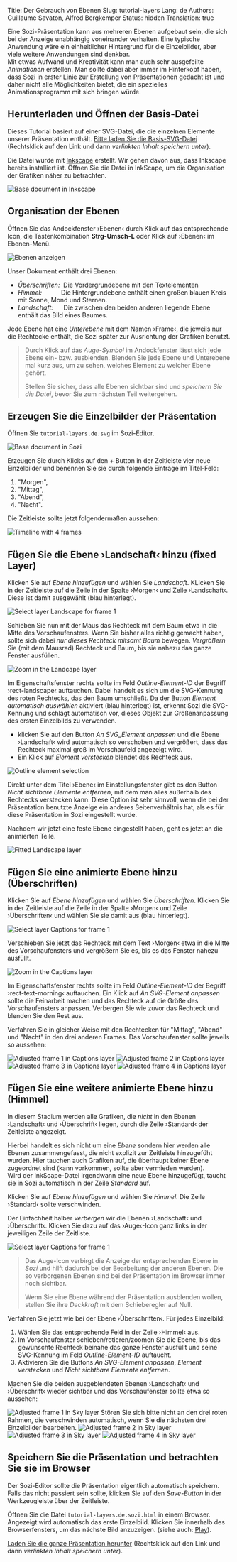 Title: Der Gebrauch von Ebenen
Slug: tutorial-layers
Lang: de
Authors: Guillaume Savaton, Alfred Bergkemper
Status: hidden
Translation: true


Eine Sozi-Präsentation kann aus mehreren Ebenen aufgebaut sein, die sich bei der Anzeige unabhängig 
voneinander verhalten. Eine typische Anwendung wäre ein einheitlicher Hintergrund für die Einzelbilder, 
aber viele weitere Anwendungen sind denkbar.  
Mit etwas Aufwand und Kreativität kann man auch sehr ausgefeilte *Animationen* erstellen. Man sollte 
dabei aber immer im Hinterkopf haben, dass Sozi in erster Linie zur Erstellung von Präsentationen 
gedacht ist und daher nicht alle Möglichkeiten bietet, die ein spezielles Animationsprogramm mit 
sich bringen würde.


Herunterladen und Öffnen der Basis-Datei
----------------------------------------

Dieses Tutorial basiert auf einer SVG-Datei, die die einzelnen Elemente unserer Präsentation enthält.
[Bitte laden Sie die Basis-SVG-Datei](|filename|/presentations/tutorial-layers/tutorial-layers.de.svg)
(Rechtsklick auf den Link und dann *verlinkten Inhalt speichern unter*).

Die Datei wurde mit [Inkscape](https://inkscape.org) erstellt.
Wir gehen davon aus, dass Inkscape bereits installiert ist.
Öffnen Sie die Datei in InkScape, um die Organisation der Grafiken näher zu betrachten.

![Base document in Inkscape](|filename|/images/tutorial-layers/sozi-layers-tutorial-screenshot-01.de.png)


Organisation der Ebenen
------------------------

Öffnen Sie das Andockfenster ›Ebenen‹ durch Klick auf das entsprechende Icon, die 
Tastenkombination **Strg-Umsch-L** oder Klick auf ›Ebenen‹ im Ebenen-Menü.

![Ebenen anzeigen](|filename|/images/tutorial-layers/sozi-layers-tutorial-screenshot-02.de.png)

Unser Dokument enthält drei Ebenen:

* *Überschriften:*  Die Vordergrundebene mit den Textelementen
* *Himmel:*           Die Hintergrundebene enthält einen großen blauen Kreis mit Sonne, Mond und Sternen.
* *Landschaft:*      Die zwischen den beiden anderen liegende Ebene enthält das Bild eines Baumes.

Jede Ebene hat eine *Unterebene* mit dem Namen ›Frame‹, die jeweils nur die Rechtecke enthält, die Sozi 
später zur Ausrichtung der Grafiken benutzt.

> Durch Klick auf das *Auge-Symbol* im Andockfenster lässt sich jede Ebene ein- bzw. ausblenden.
> Blenden Sie jede Ebene und Unterebene mal kurz aus, um zu sehen, welches Element zu welcher Ebene gehört.
>
> Stellen Sie sicher, dass alle Ebenen sichtbar sind und *speichern Sie die Datei*, bevor Sie zum nächsten Teil weitergehen.



Erzeugen Sie die Einzelbilder der Präsentation
----------------------------------------------

Öffnen Sie `tutorial-layers.de.svg` im Sozi-Editor.

![Base document in Sozi](|filename|/images/tutorial-layers/sozi-layers-tutorial-screenshot-03.de.png)

Erzeugen Sie durch Klicks auf den *+* Button in der Zeitleiste vier neue Einzelbilder und benennen Sie
sie durch folgende Einträge im Titel-Feld:

1. "Morgen",
2. "Mittag",
3. "Abend",
4. "Nacht".


Die Zeitleiste sollte jetzt folgendermaßen aussehen:

![Timeline with 4 frames](|filename|/images/tutorial-layers/sozi-layers-tutorial-screenshot-04.de.png)  
  
  

Fügen Sie die Ebene ›Landschaft‹ hinzu (fixed Layer)
----------------------------------------------------

Klicken Sie auf *Ebene hinzufügen* und wählen Sie *Landschaft*. KLicken Sie in der Zeitleiste
auf die Zelle in der Spalte ›Morgen‹ und Zeile ›Landschaft‹. Diese ist damit ausgewählt (blau hinterlegt).

![Select layer Landscape for frame 1](|filename|/images/tutorial-layers/sozi-layers-tutorial-screenshot-05.de.png)

Schieben Sie nun mit der Maus das Rechteck mit dem Baum etwa in die Mitte des Vorschaufensters.
Wenn Sie bisher alles richtig gemacht haben, sollte sich dabei *nur dieses Rechteck mitsamt Baum* 
bewegen. *Vergrößern* Sie (mit dem Mausrad) Rechteck und Baum, bis sie nahezu das ganze Fenster 
ausfüllen.

![Zoom in the Landcape layer](|filename|/images/tutorial-layers/sozi-layers-tutorial-screenshot-06.de.png)

Im Eigenschaftsfenster rechts sollte im Feld *Outline-Element-ID* der Begriff ›rect-landscape‹ auftauchen. 
Dabei handelt es sich um die SVG-Kennung des roten Rechtecks, das den Baum umschließt.
Da der Button *Element automatisch auswählen* aktiviert (blau hinterlegt) ist, erkennt Sozi die
SVG-Kennung und schlägt automatisch vor, dieses Objekt zur Größenanpassung des ersten 
Einzelbilds zu verwenden.

* klicken Sie auf den Button *An SVG_Element anpassen* und die Ebene ›Landschaft‹ wird automatisch 
  so verschoben und vergrößert, dass das Rechteck maximal groß im Vorschaufeld angezeigt wird.
* Ein Klick auf *Element verstecken* blendet das Rechteck aus.

![Outline element selection](|filename|/images/tutorial-layers/sozi-layers-tutorial-screenshot-07.de.png)

Direkt unter dem Titel ›Ebene‹ im Einstellungsfenster gibt es den Button *Nicht sichtbare 
Elemente entfernen*, mit dem man alles außerhalb des Rechtecks verstecken kann. Diese Option 
ist sehr sinnvoll, wenn die bei der Präsentation benutzte Anzeige ein anderes Seitenverhältnis 
hat, als es für diese Präsentation in Sozi eingestellt wurde.

Nachdem wir jetzt eine feste Ebene eingestellt haben, geht es jetzt an die animierten Teile.

![Fitted Landscape layer](|filename|/images/tutorial-layers/sozi-layers-tutorial-screenshot-08.de.png)


Fügen Sie eine animierte Ebene hinzu (Überschriften)
----------------------------------------------------

Klicken Sie auf *Ebene hinzufügen* und wählen Sie *Überschriften*. Klicken Sie in der Zeitleiste
auf die Zelle in der Spalte ›Morgen‹ und Zeile ›Überschriften‹ und wählen Sie sie damit aus (blau hinterlegt).

![Select layer Captions for frame 1](|filename|/images/tutorial-layers/sozi-layers-tutorial-screenshot-09.de.png)

Verschieben Sie jetzt das Rechteck mit dem Text ›Morgen‹ etwa in die Mitte des Vorschaufensters 
und vergrößern Sie es, bis es das Fenster nahezu ausfüllt.

![Zoom in the Captions layer](|filename|/images/tutorial-layers/sozi-layers-tutorial-screenshot-10.de.png)

Im Eigenschaftsfenster rechts sollte im Feld *Outline-Element-ID* der Begriff ›rect-text-morning‹ auftauchen. 
Ein Klick auf *An SVG-Element anpassen* sollte die Feinarbeit machen und das Rechteck auf
die Größe des Vorschaufensters anpassen. Verbergen Sie wie zuvor das Rechteck und blenden 
Sie den Rest aus.

Verfahren Sie in gleicher Weise mit den Rechtecken für "Mittag", "Abend" und "Nacht" in den drei anderen Frames. 
Das Vorschaufenster sollte jeweils so aussehen:

![Adjusted frame 1 in Captions layer](|filename|/images/tutorial-layers/sozi-layers-tutorial-screenshot-11.de.png)
![Adjusted frame 2 in Captions layer](|filename|/images/tutorial-layers/sozi-layers-tutorial-screenshot-12.de.png)
![Adjusted frame 3 in Captions layer](|filename|/images/tutorial-layers/sozi-layers-tutorial-screenshot-13.de.png)
![Adjusted frame 4 in Captions layer](|filename|/images/tutorial-layers/sozi-layers-tutorial-screenshot-14.de.png)


Fügen Sie eine weitere animierte Ebene hinzu (Himmel)
-----------------------------------------------------

In diesem Stadium werden alle Grafiken, die *nicht* in den Ebenen ›Landschaft‹ und ›Überschrift‹ liegen,
durch die Zeile ›Standard‹ der Zeitleiste angezeigt.

Hierbei handelt es sich nicht um eine *Ebene* sondern hier werden alle Ebenen zusammengefasst, 
die nicht explizit zur Zeitleiste hinzugefüht wurden. Hier tauchen auch
Grafiken auf, die überhaupt keiner Ebene zugeordnet sind (kann vorkommen, sollte aber vermieden werden).  
Wird der InkScape-Datei irgendwann eine neue Ebene hinzugefügt, taucht sie in Sozi automatisch in 
der Zeile *Standard* auf.

Klicken Sie auf *Ebene hinzufügen* und wählen Sie *Himmel*. Die Zeile ›Standard‹ sollte verschwinden.

Der Einfachheit halber *verbergen* wir die Ebenen ›Landschaft‹ und ›Überschrift‹. Klicken Sie dazu 
auf das ›Auge‹-Icon ganz links in der jeweiligen Zeile der Zeitliste.

![Select layer Captions for frame 1](|filename|/images/tutorial-layers/sozi-layers-tutorial-screenshot-15.de.png)

> Das Auge-Icon verbirgt die Anzeige der entsprechenden Ebene in *Sozi* und hilft dadurch bei der 
> Bearbeitung der anderen Ebenen.
> Die so verborgenen Ebenen sind bei der Präsentation im Browser immer noch sichtbar.
>
> Wenn Sie eine Ebene während der Präsentation ausblenden wollen, stellen Sie ihre *Deckkraft* mit
> dem Schieberegler auf Null.

Verfahren Sie jetzt wie bei der Ebene ›Überschriften‹. Für jedes Einzelbild:

1. Wählen Sie das entsprechende Feld in der Zeile ›Himmel‹ aus.
2. Im Vorschaufenster schieben/rotieren/zoomen Sie die Ebene, bis das gewünschte Rechteck beinahe
   das ganze Fenster ausfüllt und seine SVG-Kennung im Feld *Outline-Element-ID* auftaucht.
3. Aktivieren Sie die Buttons *An SVG-Element anpassen*, *Element verstecken* und  *Nicht sichtbare 
   Elemente entfernen*.

Machen Sie die beiden ausgeblendeten Ebenen ›Landschaft‹ und ›Überschrift‹ wieder sichtbar und 
das Vorschaufenster sollte etwa so aussehen:

![Adjusted frame 1 in Sky layer](|filename|/images/tutorial-layers/sozi-layers-tutorial-screenshot-16.de.png)
Stören Sie sich bitte nicht an den drei roten Rahmen, die verschwinden automatisch, wenn Sie die 
nächsten drei Einzelbilder bearbeiten.
![Adjusted frame 2 in Sky layer](|filename|/images/tutorial-layers/sozi-layers-tutorial-screenshot-17.de.png)
![Adjusted frame 3 in Sky layer](|filename|/images/tutorial-layers/sozi-layers-tutorial-screenshot-18.de.png)
![Adjusted frame 4 in Sky layer](|filename|/images/tutorial-layers/sozi-layers-tutorial-screenshot-19.de.png)


Speichern Sie die Präsentation und betrachten Sie sie im Browser
-----------------------------------------------------------------

Der Sozi-Editor sollte die Präsentation eigentlich automatisch speichern. Falls das nicht passiert 
sein sollte, klicken Sie auf den *Save-Button* in der Werkzeugleiste über der Zeitleiste.

Öffnen Sie die Datei `tutorial-layers.de.sozi.html` in einem Browser. Angezeigt wird automatisch das
erste Einzelbild. Klicken Sie innerhalb des Browserfensters, um das nächste Bild anzuzeigen. 
(siehe auch: [Play](|filename|play.md)).

[Laden Sie die ganze Präsentation herunter](|filename|/presentations/tutorial-layers/tutorial-layers.de.sozi.html)
(Rechtsklick auf den Link und dann *verlinkten Inhalt speichern unter*).
